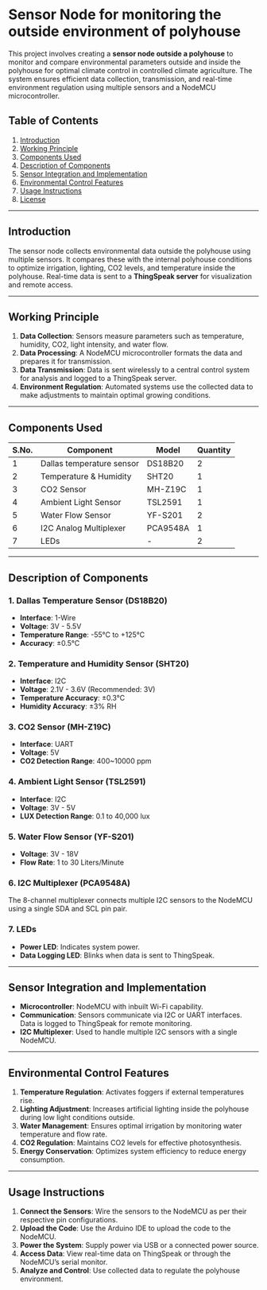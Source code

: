 # Sensor Node for monitoring the outside environment of polyhouse

This project involves creating a **sensor node outside a polyhouse** to monitor and compare environmental parameters outside and inside the polyhouse for optimal climate control in controlled climate agriculture. The system ensures efficient data collection, transmission, and real-time environment regulation using multiple sensors and a NodeMCU microcontroller.  

## Table of Contents  

1. [Introduction](#introduction)  
2. [Working Principle](#working-principle)  
3. [Components Used](#components-used)  
4. [Description of Components](#description-of-components)  
5. [Sensor Integration and Implementation](#sensor-integration-and-implementation)  
6. [Environmental Control Features](#environmental-control-features)  
7. [Usage Instructions](#usage-instructions)  
8. [License](#license)  

---

## Introduction  

The sensor node collects environmental data outside the polyhouse using multiple sensors. It compares these with the internal polyhouse conditions to optimize irrigation, lighting, CO2 levels, and temperature inside the polyhouse. Real-time data is sent to a **ThingSpeak server** for visualization and remote access.  

---

## Working Principle  

1. **Data Collection**: Sensors measure parameters such as temperature, humidity, CO2, light intensity, and water flow.  
2. **Data Processing**: A NodeMCU microcontroller formats the data and prepares it for transmission.  
3. **Data Transmission**: Data is sent wirelessly to a central control system for analysis and logged to a ThingSpeak server.  
4. **Environment Regulation**: Automated systems use the collected data to make adjustments to maintain optimal growing conditions.  

---

## Components Used  

| S.No. | Component                  | Model      | Quantity |  
|-------|----------------------------|------------|----------|  
| 1     | Dallas temperature sensor  | DS18B20    | 2        |  
| 2     | Temperature & Humidity     | SHT20      | 1        |  
| 3     | CO2 Sensor                 | MH-Z19C    | 1        |  
| 4     | Ambient Light Sensor       | TSL2591    | 1        |  
| 5     | Water Flow Sensor          | YF-S201    | 2        |  
| 6     | I2C Analog Multiplexer     | PCA9548A   | 1        |  
| 7     | LEDs                       | -          | 2        |  

---

## Description of Components  

### 1. **Dallas Temperature Sensor (DS18B20)**  
- **Interface**: 1-Wire  
- **Voltage**: 3V - 5.5V  
- **Temperature Range**: -55°C to +125°C  
- **Accuracy**: ±0.5°C  

### 2. **Temperature and Humidity Sensor (SHT20)**  
- **Interface**: I2C  
- **Voltage**: 2.1V - 3.6V (Recommended: 3V)  
- **Temperature Accuracy**: ±0.3°C  
- **Humidity Accuracy**: ±3% RH  

### 3. **CO2 Sensor (MH-Z19C)**  
- **Interface**: UART  
- **Voltage**: 5V  
- **CO2 Detection Range**: 400~10000 ppm  

### 4. **Ambient Light Sensor (TSL2591)**  
- **Interface**: I2C  
- **Voltage**: 3V - 5V  
- **LUX Detection Range**: 0.1 to 40,000 lux  

### 5. **Water Flow Sensor (YF-S201)**  
- **Voltage**: 3V - 18V  
- **Flow Rate**: 1 to 30 Liters/Minute  

### 6. **I2C Multiplexer (PCA9548A)**  
The 8-channel multiplexer connects multiple I2C sensors to the NodeMCU using a single SDA and SCL pin pair.  

### 7. **LEDs**  
- **Power LED**: Indicates system power.  
- **Data Logging LED**: Blinks when data is sent to ThingSpeak.  

---

## Sensor Integration and Implementation  

- **Microcontroller**: NodeMCU with inbuilt Wi-Fi capability.  
- **Communication**: Sensors communicate via I2C or UART interfaces. Data is logged to ThingSpeak for remote monitoring.  
- **I2C Multiplexer**: Used to handle multiple I2C sensors with a single NodeMCU.  

---

## Environmental Control Features  

1. **Temperature Regulation**: Activates foggers if external temperatures rise.  
2. **Lighting Adjustment**: Increases artificial lighting inside the polyhouse during low light conditions outside.  
3. **Water Management**: Ensures optimal irrigation by monitoring water temperature and flow rate.  
4. **CO2 Regulation**: Maintains CO2 levels for effective photosynthesis.  
5. **Energy Conservation**: Optimizes system efficiency to reduce energy consumption.  

---

## Usage Instructions  

1. **Connect the Sensors**: Wire the sensors to the NodeMCU as per their respective pin configurations.  
2. **Upload the Code**: Use the Arduino IDE to upload the code to the NodeMCU.  
3. **Power the System**: Supply power via USB or a connected power source.  
4. **Access Data**: View real-time data on ThingSpeak or through the NodeMCU’s serial monitor.  
5. **Analyze and Control**: Use collected data to regulate the polyhouse environment.  


